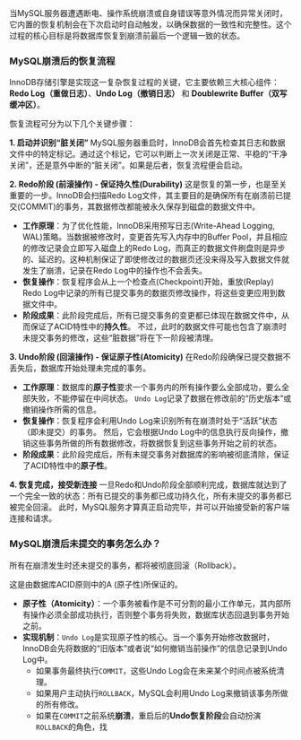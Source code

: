 
当MySQL服务器遭遇断电、操作系统崩溃或自身错误等意外情况而异常关闭时，它内置的恢复机制会在下次启动时自动触发，以确保数据的一致性和完整性。这个过程的核心目标是将数据库恢复到崩溃前最后一个逻辑一致的状态。

### MySQL崩溃后的恢复流程

InnoDB存储引擎是实现这一复杂恢复过程的关键，它主要依赖三大核心组件：**Redo Log（重做日志）**、**Undo Log（撤销日志）** 和 **Doublewrite Buffer（双写缓冲区）**。

恢复流程可分为以下几个关键步骤：

**1. 启动并识别“脏关闭”**
MySQL服务器重启时，InnoDB会首先检查其日志和数据文件中的特定标记。通过这个标记，它可以判断上一次关闭是正常、平稳的“干净关闭”，还是意外中断的“脏关闭”。如果是后者，恢复流程便会启动。

**2. Redo阶段 (前滚操作) - 保证持久性(Durability)**
这是恢复的第一步，也是至关重要的一步。InnoDB会扫描Redo Log文件，其主要目的是确保所有在崩溃前已提交(COMMIT)的事务，其数据修改都能被永久保存到磁盘的数据文件中。

*   **工作原理**：为了优化性能，InnoDB采用预写日志(Write-Ahead Logging, WAL)策略。当数据被修改时，变更首先写入内存中的Buffer Pool，并且相应的修改记录会立即写入磁盘上的Redo Log，而真正的数据文件刷盘则是异步的、延迟的。这种机制保证了即使修改过的数据页还没来得及写入数据文件就发生了崩溃，记录在Redo Log中的操作也不会丢失。
*   **恢复操作**：恢复程序会从上一个检查点(Checkpoint)开始，重放(Replay) Redo Log中记录的所有已提交事务的数据页修改操作，将这些变更应用到数据文件中。
*   **阶段成果**：此阶段完成后，所有已提交事务的变更都已体现在数据文件中，从而保证了ACID特性中的**持久性**。 不过，此时的数据文件可能也包含了崩溃时未提交事务的修改，这些“脏数据”将在下一阶段被清理。

**3. Undo阶段 (回滚操作) - 保证原子性(Atomicity)**
在Redo阶段确保已提交数据不丢失后，数据库开始处理未完成的事务。

*   **工作原理**：数据库的**原子性**要求一个事务内的所有操作要么全部成功，要么全部失败，不能停留在中间状态。 `Undo Log`记录了数据在修改前的“历史版本”或撤销操作所需的信息。
*   **恢复操作**：恢复程序会利用Undo Log来识别所有在崩溃时处于“活跃”状态（即未提交）的事务。 然后，它会根据Undo Log中的信息执行反向操作，撤销这些事务所做的所有数据修改，将数据恢复到这些事务开始之前的状态。
*   **阶段成果**：此阶段完成后，所有未提交事务对数据库的影响被彻底清除，保证了ACID特性中的**原子性**。

**4. 恢复完成，接受新连接**
一旦Redo和Undo阶段全部顺利完成，数据库就达到了一个完全一致的状态：所有已提交的事务都已成功持久化，所有未提交的事务都已被完全回滚。 此时，MySQL服务才算真正启动完毕，并可以开始接受新的客户端连接和请求。

### MySQL崩溃后未提交的事务怎么办？

所有在崩溃发生时还未提交的事务，都将被彻底回滚（Rollback）。

这是由数据库ACID原则中的A (原子性)所保证的。

*   **原子性（Atomicity）**：一个事务被看作是不可分割的最小工作单元，其内部所有操作必须全部成功执行，否则整个事务将失败，数据库状态回退到事务开始之前。
*   **实现机制**：`Undo Log`是实现原子性的核心。当一个事务开始修改数据时，InnoDB会先将数据的“旧版本”或者说“如何撤销当前操作”的信息记录到Undo Log中。
    *   如果事务最终执行`COMMIT`，这些Undo Log会在未来某个时间点被系统清理。
    *   如果用户主动执行`ROLLBACK`，MySQL会利用Undo Log来撤销该事务所做的所有修改。
    *   如果在`COMMIT`之前系统**崩溃**，重启后的**Undo恢复阶段**会自动扮演`ROLLBACK`的角色，找